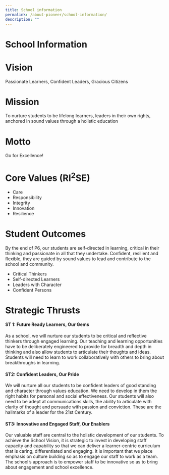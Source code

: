 ```yaml
---
title: School information
permalink: /about-pioneer/school-information/
description: ""
---
```

# School Information 

# Vision

Passionate Learners, Confident Leaders, Gracious Citizens

# Mission

To nurture students to be lifelong learners, leaders in their own rights, anchored in sound values through a holistic education
# Motto
Go for Excellence!
# Core Values (RI<sup>2</sup>SE)
* Care 
* Responsibility
* Integrity
* Innovation
* Resilience

# Student Outcomes
By the end of P6, our students are self-directed in learning, critical in their thinking and passionate in all that they undertake. Confident, resilient and flexible, they are guided by sound values to lead and contribute to the school and community.
* Critical Thinkers
* Self-directed Learners
* Leaders with Character
* Confident Persons

# Strategic Thrusts
#### ST 1: Future Ready Learners, Our Gems

As a school, we will nurture our students to be critical and reflective thinkers through engaged learning. Our teaching and learning opportunities have to be deliberately engineered to provide for breadth and depth in thinking and also allow students to articulate their thoughts and ideas. Students will need to learn to work collaboratively with others to bring about breakthroughs in learning. 

#### ST2: Confident Leaders, Our Pride

We will nurture all our students to be confident leaders of good standing and character through values education. We need to develop in them the right habits for personal and social effectiveness. Our students will also need to be adept at communications skills, the ability to articulate with clarity of thought and persuade with passion and conviction. These are the hallmarks of a leader for the 21st Century.

#### ST3: Innovative and Engaged Staff, Our Enablers

Our valuable staff are central to the holistic development of our students. To achieve the School Vision, it is strategic to invest in developing staff capacity and capability so that we can deliver a learner-centric curriculum that is caring, differentiated and engaging. It is important that we place emphasis on culture building so as to engage our staff to work as a team. The school’s approach is to empower staff to be innovative so as to bring about engagement and school excellence.